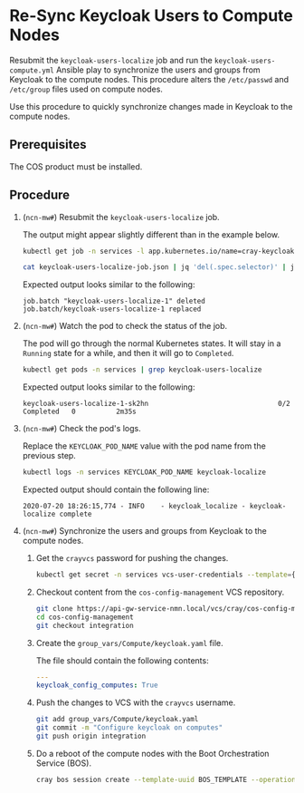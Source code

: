 # Re-Sync Keycloak Users to Compute Nodes

Resubmit the `keycloak-users-localize` job and run the `keycloak-users-compute.yml` Ansible play to synchronize the users and groups from Keycloak to the compute nodes.
This procedure alters the `/etc/passwd` and `/etc/group` files used on compute nodes.

Use this procedure to quickly synchronize changes made in Keycloak to the compute nodes.

## Prerequisites

The COS product must be installed.

## Procedure

1. (`ncn-mw#`) Resubmit the `keycloak-users-localize` job.

    The output might appear slightly different than in the example below.

    ```bash
    kubectl get job -n services -l app.kubernetes.io/name=cray-keycloak-users-localize -ojson | jq '.items[0]' > keycloak-users-localize-job.json

    cat keycloak-users-localize-job.json | jq 'del(.spec.selector)' | jq 'del(.spec.template.metadata.labels)' | kubectl replace --force -f -
    ```

    Expected output looks similar to the following:

    ```text
    job.batch "keycloak-users-localize-1" deleted
    job.batch/keycloak-users-localize-1 replaced
    ```

1. (`ncn-mw#`) Watch the pod to check the status of the job.

    The pod will go through the normal Kubernetes states. It will stay in a `Running` state for a while, and then it will go to `Completed`.

    ```bash
    kubectl get pods -n services | grep keycloak-users-localize
    ```

    Expected output looks similar to the following:

    ```text
    keycloak-users-localize-1-sk2hn                                0/2     Completed   0          2m35s
    ```

1. (`ncn-mw#`) Check the pod's logs.

    Replace the `KEYCLOAK_POD_NAME` value with the pod name from the previous step.

    ```bash
    kubectl logs -n services KEYCLOAK_POD_NAME keycloak-localize
    ```

    Expected output should contain the following line:

    ```text
    2020-07-20 18:26:15,774 - INFO    - keycloak_localize - keycloak-localize complete
    ```

1. (`ncn-mw#`) Synchronize the users and groups from Keycloak to the compute nodes.

    1. Get the `crayvcs` password for pushing the changes.

        ```bash
        kubectl get secret -n services vcs-user-credentials --template={{.data.vcs_password}} | base64 --decode
        ```

    1. Checkout content from the `cos-config-management` VCS repository.

        ```bash
        git clone https://api-gw-service-nmn.local/vcs/cray/cos-config-management.git
        cd cos-config-management
        git checkout integration
        ```

    1. Create the `group_vars/Compute/keycloak.yaml` file.

        The file should contain the following contents:

        ```yaml
        ---
        keycloak_config_computes: True
        ```

    1. Push the changes to VCS with the `crayvcs` username.

        ```bash
        git add group_vars/Compute/keycloak.yaml
        git commit -m "Configure keycloak on computes"
        git push origin integration
        ```

    1. Do a reboot of the compute nodes with the Boot Orchestration Service \(BOS\).

        ```bash
        cray bos session create --template-uuid BOS_TEMPLATE --operation reboot
        ```
